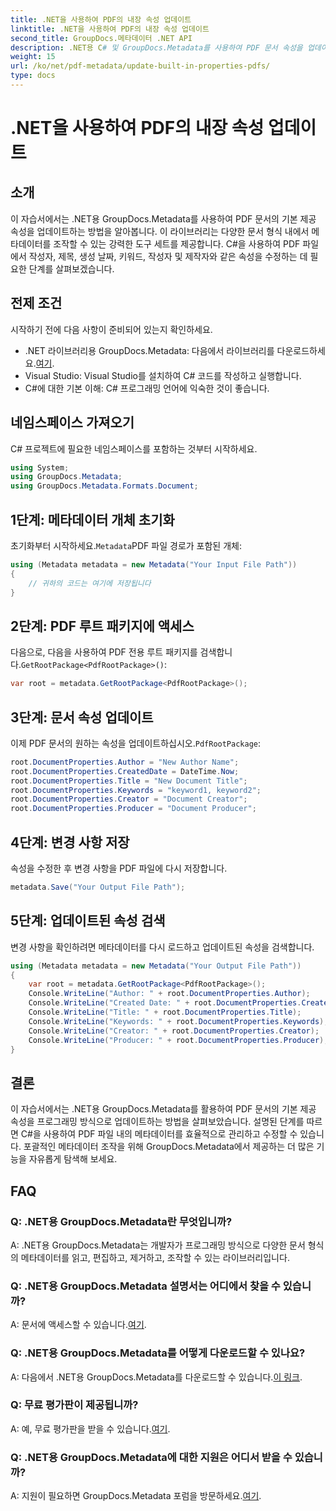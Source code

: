 ```yaml
---
title: .NET을 사용하여 PDF의 내장 속성 업데이트
linktitle: .NET을 사용하여 PDF의 내장 속성 업데이트
second_title: GroupDocs.메타데이터 .NET API
description: .NET용 C# 및 GroupDocs.Metadata를 사용하여 PDF 문서 속성을 업데이트하는 방법을 알아보세요. 저자, 제목, 키워드 등을 프로그래밍 방식으로 수정합니다.
weight: 15
url: /ko/net/pdf-metadata/update-built-in-properties-pdfs/
type: docs
---
```

# .NET을 사용하여 PDF의 내장 속성 업데이트

## 소개
이 자습서에서는 .NET용 GroupDocs.Metadata를 사용하여 PDF 문서의 기본 제공 속성을 업데이트하는 방법을 알아봅니다. 이 라이브러리는 다양한 문서 형식 내에서 메타데이터를 조작할 수 있는 강력한 도구 세트를 제공합니다. C#을 사용하여 PDF 파일에서 작성자, 제목, 생성 날짜, 키워드, 작성자 및 제작자와 같은 속성을 수정하는 데 필요한 단계를 살펴보겠습니다.
## 전제 조건
시작하기 전에 다음 사항이 준비되어 있는지 확인하세요.
-  .NET 라이브러리용 GroupDocs.Metadata: 다음에서 라이브러리를 다운로드하세요.[여기](https://releases.groupdocs.com/metadata/net/).
- Visual Studio: Visual Studio를 설치하여 C# 코드를 작성하고 실행합니다.
- C#에 대한 기본 이해: C# 프로그래밍 언어에 익숙한 것이 좋습니다.

## 네임스페이스 가져오기
C# 프로젝트에 필요한 네임스페이스를 포함하는 것부터 시작하세요.
```csharp
using System;
using GroupDocs.Metadata;
using GroupDocs.Metadata.Formats.Document;
```
## 1단계: 메타데이터 개체 초기화
 초기화부터 시작하세요.`Metadata`PDF 파일 경로가 포함된 개체:
```csharp
using (Metadata metadata = new Metadata("Your Input File Path"))
{
    // 귀하의 코드는 여기에 저장됩니다
}
```
## 2단계: PDF 루트 패키지에 액세스
 다음으로, 다음을 사용하여 PDF 전용 루트 패키지를 검색합니다.`GetRootPackage<PdfRootPackage>()`:
```csharp
var root = metadata.GetRootPackage<PdfRootPackage>();
```
## 3단계: 문서 속성 업데이트
 이제 PDF 문서의 원하는 속성을 업데이트하십시오.`PdfRootPackage`:
```csharp
root.DocumentProperties.Author = "New Author Name";
root.DocumentProperties.CreatedDate = DateTime.Now;
root.DocumentProperties.Title = "New Document Title";
root.DocumentProperties.Keywords = "keyword1, keyword2";
root.DocumentProperties.Creator = "Document Creator";
root.DocumentProperties.Producer = "Document Producer";
```
## 4단계: 변경 사항 저장
속성을 수정한 후 변경 사항을 PDF 파일에 다시 저장합니다.
```csharp
metadata.Save("Your Output File Path");
```
## 5단계: 업데이트된 속성 검색
변경 사항을 확인하려면 메타데이터를 다시 로드하고 업데이트된 속성을 검색합니다.
```csharp
using (Metadata metadata = new Metadata("Your Output File Path"))
{
    var root = metadata.GetRootPackage<PdfRootPackage>();
    Console.WriteLine("Author: " + root.DocumentProperties.Author);
    Console.WriteLine("Created Date: " + root.DocumentProperties.CreatedDate);
    Console.WriteLine("Title: " + root.DocumentProperties.Title);
    Console.WriteLine("Keywords: " + root.DocumentProperties.Keywords);
    Console.WriteLine("Creator: " + root.DocumentProperties.Creator);
    Console.WriteLine("Producer: " + root.DocumentProperties.Producer);
}
```

## 결론
이 자습서에서는 .NET용 GroupDocs.Metadata를 활용하여 PDF 문서의 기본 제공 속성을 프로그래밍 방식으로 업데이트하는 방법을 살펴보았습니다. 설명된 단계를 따르면 C#을 사용하여 PDF 파일 내의 메타데이터를 효율적으로 관리하고 수정할 수 있습니다. 포괄적인 메타데이터 조작을 위해 GroupDocs.Metadata에서 제공하는 더 많은 기능을 자유롭게 탐색해 보세요.

## FAQ
### Q: .NET용 GroupDocs.Metadata란 무엇입니까?
A: .NET용 GroupDocs.Metadata는 개발자가 프로그래밍 방식으로 다양한 문서 형식의 메타데이터를 읽고, 편집하고, 제거하고, 조작할 수 있는 라이브러리입니다.
### Q: .NET용 GroupDocs.Metadata 설명서는 어디에서 찾을 수 있습니까?
 A: 문서에 액세스할 수 있습니다.[여기](https://tutorials.groupdocs.com/metadata/net/).
### Q: .NET용 GroupDocs.Metadata를 어떻게 다운로드할 수 있나요?
 A: 다음에서 .NET용 GroupDocs.Metadata를 다운로드할 수 있습니다.[이 링크](https://releases.groupdocs.com/metadata/net/).
### Q: 무료 평가판이 제공됩니까?
 A: 예, 무료 평가판을 받을 수 있습니다.[여기](https://releases.groupdocs.com/).
### Q: .NET용 GroupDocs.Metadata에 대한 지원은 어디서 받을 수 있습니까?
 A: 지원이 필요하면 GroupDocs.Metadata 포럼을 방문하세요.[여기](https://forum.groupdocs.com/c/metadata/14).